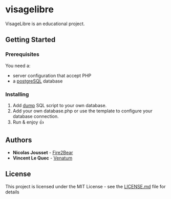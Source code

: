 # visagelibre

VisageLibre is an educational project.

## Getting Started

### Prerequisites

You need a:
* server configuration that accept PHP
* a [postgreSQL](https://www.postgresql.org/download/) database

### Installing

1. Add [dump](dump.backup) SQL script to your own database.
2. Add your own database.php or use the template to configure your database connection.
3. Run & enjoy :+1:

## Authors

* **Nicolas Jousset** - [Fire2Bear](https://github.com/Fire2Bear)
* **Vincent Le Quec** - [Venatum](https://github.com/Venatum)

## License

This project is licensed under the MIT License - see the [LICENSE.md](LICENSE.md) file for details

